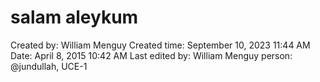 # salam aleykum

Created by: William Menguy
Created time: September 10, 2023 11:44 AM
Date: April 8, 2015 10:42 AM
Last edited by: William Menguy
person: @jundullah, UCE-1